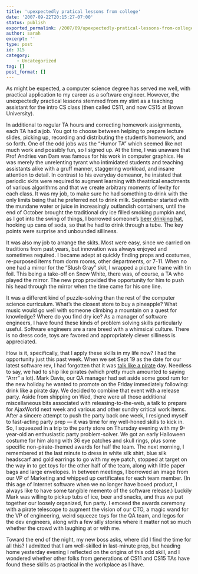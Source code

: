 ```yaml
---
title: 'upexpectedly pratical lessons from college'
date: '2007-09-22T20:15:27-07:00'
status: publish
exported_permalink: /2007/09/upexpectedly-pratical-lessons-from-college
author: sarah
excerpt: ''
type: post
id: 315
category:
    - Uncategorized
tag: []
post_format: []
---
```

As might be expected, a computer science degree has served me well, with practical application to my career as a software engineer. However, the unexpectedly practical lessons stemmed from my stint as a teaching assistant for the intro CS class (then called CS11, and now CS15 at Brown University).

In additional to regular TA hours and correcting homework assignments, each TA had a job. You got to choose between helping to prepare lecture slides, picking up, recording and distributing the student’s homework, and so forth. One of the odd jobs was the “Humor TA” which seemed like not much work and possibly fun, so I signed up. At the time, I was unaware that Prof Andries van Dam was famous for his work in computer graphics. He was merely the unrelenting tyrant who intimidated students and teaching assistants alike with a gruff manner, staggering workload, and insane attention to detail. In contrast to his everyday demeanor, he insisted that periodic skits were required to augment learning with theatrical enactments of various algorithms and that we create arbitrary moments of levity for each class. It was my job, to make sure he had something to drink with the only limits being that he preferred not to drink milk. September started with the mundane water or juice in increasingly outlandish containers, until the end of October brought the traditional dry ice filled smoking pumpkin and, as I got into the swing of things, I borrowed someone’s [beer drinking hat](http://www.after5catalog.com/product_info.php/cPath/1_4/products_id/802), hooking up cans of soda, so that he had to drink through a tube. The key points were surprise and unbounded silliness.

It was also my job to arrange the skits. Most were easy, since we carried on traditions from past years, but innovation was always enjoyed and sometimes required. I became adept at quickly finding props and costumes, re-purposed items from dorm rooms, other departments, or 7-11. When no one had a mirror for the “Slush Gray” skit, I wrapped a picture frame with tin foil. This being a take-off on Snow White, there was, of course, a TA who played the mirror. The new prop provided the opportunity for him to push his head through the mirror when the time came for his one line.

It was a different kind of puzzle-solving than the rest of the computer science curriculum. What’s the closest store to buy a pineapple? What music would go well with someone climbing a mountain on a quest for knowledge? Where do you find dry ice? As a manager of software engineers, I have found these kinds of problem solving skills particularly useful. Software engineers are a rare breed with a whimsical culture. There is no dress code, toys are favored and appropriately clever silliness is appreciated.

How is it, specifically, that I apply these skills in my life now? I had the opportunity just this past week. When we set Sept 19 as the date for our latest software rev, I had forgotten that it was [talk like a pirate](http://www.talklikeapirate.com/) day. Needless to say, we had to ship like pirates (which pretty much amounted to saying “Arrr” a lot). Mark Davis, our QA manager had set aside some good rum for the new holiday he wanted to promote on the Friday immediately following: drink like a pirate day. We decided to combine that event with a release party. Aside from shipping on Wed, there were all those additional miscellaneous bits associated with releasing-to-the-web, a talk to prepare for AjaxWorld next week and various and other sundry critical work items. After a sincere attempt to push the party back one week, I resigned myself to fast-acting party prep — it was time for my well-honed skills to kick in. So, I squeezed in a trip to the party store on Thursday evening with my 9-year-old an enthusiastic party problem-solver. We got an early Halloween costume for him along with 36 eye patches and skull rings, plus some specific non-pirate-themed awards for half the team. The next morning, I remembered at the last minute to dress in white silk shirt, blue silk headscarf and gold earrings to go with my eye patch, stopped at target on the way in to get toys for the other half of the team, along with little paper bags and large envelopes. In between meetings, I borrowed an image from our VP of Marketing and whipped up certificates for each team member. (In this age of Internet software when we no longer have boxed product, I always like to have some tangible memento of the software release.) Luckily Mark was willing to pickup tubs of ice, beer and snacks, and thus we put together our loosely organized, fun party. I emceed the awards ceremony with a pirate telescope to augment the vision of our CTO, a magic wand for the VP of engineering, weird squeeze toys for the QA team, and legos for the dev engineers, along with a few silly stories where it matter not so much whether the crowd with laughing at or with me.

Toward the end of the night, my new boss asks, where did I find the time for all this? I admitted that I am well-skilled in last-minute prep, but heading home yesterday evening I reflected on the origins of this odd skill, and I wondered whether other folks from generations of CS11 and CS15 TAs have found these skills as practical in the workplace as I have.